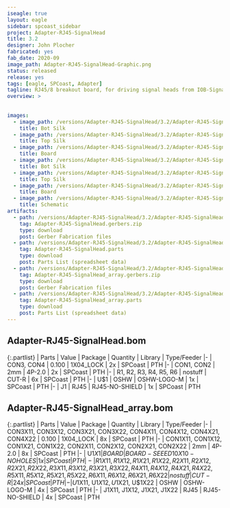 ```yaml
---
iseagle: true
layout: eagle
sidebar: spcoast_sidebar
project: Adapter-RJ45-SignalHead
title: 3.2
designer: John Plocher
fabricated: yes
fab_date: 2020-09
image_path: Adapter-RJ45-SignalHead-Graphic.png
status: released
release: yes
tags: [eagle, SPCoast, Adapter]
tagline: RJ45/8 breakout board, for driving signal heads from IOB-Signal
overview: >
    
    
images:
  - image_path: /versions/Adapter-RJ45-SignalHead/3.2/Adapter-RJ45-SignalHead-3.2.bot.brd.png
    title: Bot Silk
  - image_path: /versions/Adapter-RJ45-SignalHead/3.2/Adapter-RJ45-SignalHead-3.2.top.brd.png
    title: Top Silk
  - image_path: /versions/Adapter-RJ45-SignalHead/3.2/Adapter-RJ45-SignalHead-3.2.brd.png
    title: Board
  - image_path: /versions/Adapter-RJ45-SignalHead/3.2/Adapter-RJ45-SignalHead_array-3.2.bot.brd.png
    title: Bot Silk
  - image_path: /versions/Adapter-RJ45-SignalHead/3.2/Adapter-RJ45-SignalHead_array-3.2.top.brd.png
    title: Top Silk
  - image_path: /versions/Adapter-RJ45-SignalHead/3.2/Adapter-RJ45-SignalHead_array-3.2.brd.png
    title: Board
  - image_path: /versions/Adapter-RJ45-SignalHead/3.2/Adapter-RJ45-SignalHead-3.2.sch.png
    title: Schematic
artifacts:
  - path: /versions/Adapter-RJ45-SignalHead/3.2/Adapter-RJ45-SignalHead-3.2.gerbers.zip
    tag: Adapter-RJ45-SignalHead.gerbers.zip
    type: download
    post: Gerber Fabrication files
  - path: /versions/Adapter-RJ45-SignalHead/3.2/Adapter-RJ45-SignalHead-3.2.parts.csv
    tag: Adapter-RJ45-SignalHead.parts
    type: download
    post: Parts List (spreadsheet data)
  - path: /versions/Adapter-RJ45-SignalHead/3.2/Adapter-RJ45-SignalHead_array-3.2.gerbers.zip
    tag: Adapter-RJ45-SignalHead_array.gerbers.zip
    type: download
    post: Gerber Fabrication files
  - path: /versions/Adapter-RJ45-SignalHead/3.2/Adapter-RJ45-SignalHead_array-3.2.parts.csv
    tag: Adapter-RJ45-SignalHead_array.parts
    type: download
    post: Parts List (spreadsheet data)
---
```


## Adapter-RJ45-SignalHead.bom

{:.partlist}
| Parts | Value | Package | Quantity | Library | Type/Feeder
|-
| CON3, CON4 | 0.100 | 1X04_LOCK | 2x | SPCoast | PTH
|-
| CON1, CON2 | 2mm | 4P-2.0 | 2x | SPCoast | PTH
|-
| R1, R2, R3, R4, R5, R6 | nostuff | CUT-R | 6x | SPCoast | PTH
|-
| U$1 | OSHW | OSHW-LOGO-M | 1x | SPCoast | PTH
|-
| J1 | RJ45 | RJ45-NO-SHIELD | 1x | SPCoast | PTH

## Adapter-RJ45-SignalHead_array.bom

{:.partlist}
| Parts | Value | Package | Quantity | Library | Type/Feeder
|-
| CON3X11, CON3X12, CON3X21, CON3X22, CON4X11, CON4X12, CON4X21, CON4X22 | 0.100 | 1X04_LOCK | 8x | SPCoast | PTH
|-
| CON1X11, CON1X12, CON1X21, CON1X22, CON2X11, CON2X12, CON2X21, CON2X22 | 2mm | 4P-2.0 | 8x | SPCoast | PTH
|-
| U$1X1 | BOARD | BOARD-SEEED10X10-NOHOLES | 1x | SPCoast | PTH
|-
| R1X11, R1X12, R1X21, R1X22, R2X11, R2X12, R2X21, R2X22, R3X11, R3X12, R3X21, R3X22, R4X11, R4X12, R4X21, R4X22, R5X11, R5X12, R5X21, R5X22, R6X11, R6X12, R6X21, R6X22 | nostuff | CUT-R | 24x | SPCoast | PTH
|-
| U$1X11, U$1X12, U$1X21, U$1X22 | OSHW | OSHW-LOGO-M | 4x | SPCoast | PTH
|-
| J1X11, J1X12, J1X21, J1X22 | RJ45 | RJ45-NO-SHIELD | 4x | SPCoast | PTH
